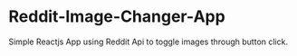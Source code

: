 # Reddit-Image-Changer-App
Simple Reactjs App using Reddit Api to toggle images through button click.
